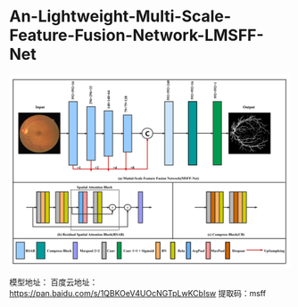 # An-Lightweight-Multi-Scale-Feature-Fusion-Network-LMSFF-Net

![](./fig1.png)

模型地址：
  百度云地址：https://pan.baidu.com/s/1QBKOeV4UOcNGTpLwKCbIsw
  提取码：msff
